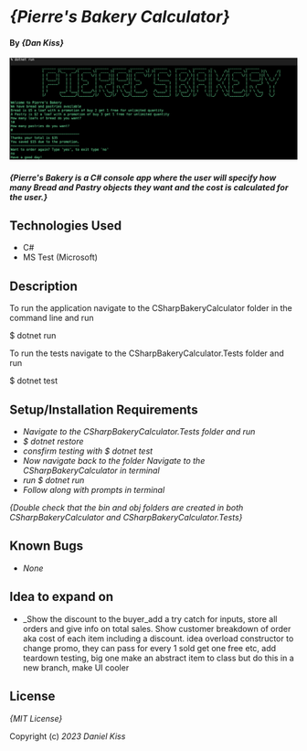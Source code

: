 # _{Pierre's Bakery Calculator}_

#### By _**{Dan Kiss}**_

![Console App](./CSharpBakeryCalculator/Screenshots/Pierre's%20Bakery.png)
#### _{Pierre's Bakery is a C# console app where the user will specify how many Bread and Pastry objects they want and the cost is calculated for the user.}_

## Technologies Used

* C#
* MS Test (Microsoft)

## Description

To run the application navigate to the CSharpBakeryCalculator folder in the command line and run 

$ dotnet run

To run the tests navigate to the CSharpBakeryCalculator.Tests folder and run

 $ dotnet test

## Setup/Installation Requirements

* _Navigate to the CSharpBakeryCalculator.Tests folder and run_
* _$ dotnet restore_
* _consfirm testing with $ dotnet test_
* _Now navigate back to the folder Navigate to the CSharpBakeryCalculator in terminal_
* _run $ dotnet run_
* _Follow along with prompts in terminal_

_{Double check that the bin and obj folders are created in both CSharpBakeryCalculator and CSharpBakeryCalculator.Tests}_

## Known Bugs

* _None_

## Idea to expand on

* _Show the discount to the buyer_add a try catch for inputs, store all orders and give info on total sales. Show customer breakdown of order aka cost of each item including a discount. idea overload constructor to change promo, they can pass for every 1 sold get one free etc, add teardown testing, big one make an abstract item to class but do this in a new branch, make UI cooler

## License

_{MIT License}_

Copyright (c) _2023_ _Daniel Kiss_